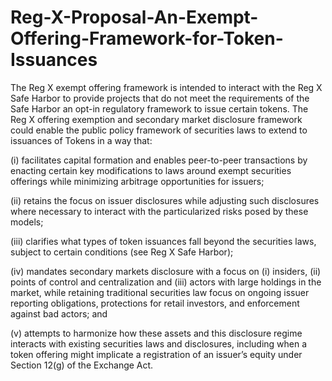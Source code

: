 # Reg-X-Proposal-An-Exempt-Offering-Framework-for-Token-Issuances

The Reg X exempt offering framework is intended to interact with the Reg X Safe Harbor to provide projects that do not meet the requirements of the Safe Harbor an opt-in regulatory framework to issue certain tokens. The Reg X offering exemption and secondary market disclosure framework could enable the public policy framework of securities laws to extend to issuances of Tokens in a way that:

(i) facilitates capital formation and enables peer-to-peer transactions by enacting certain key modifications to laws around exempt securities offerings while minimizing arbitrage opportunities for issuers;

(ii) retains the focus on issuer disclosures while adjusting such disclosures where necessary to interact with the particularized risks posed by these models;

(iii) clarifies what types of token issuances fall beyond the securities laws, subject to certain conditions (see Reg X Safe Harbor); 

(iv) mandates secondary markets disclosure with a focus on (i) insiders, (ii) points of control and centralization and (iii) actors with large holdings in the market, while retaining traditional securities law focus on ongoing issuer reporting obligations, protections for retail investors, and enforcement against bad actors;  and

(v) attempts to harmonize how these assets and this disclosure regime interacts with existing securities laws and disclosures, including when a token offering might implicate a registration of an issuer’s equity under Section 12(g) of the Exchange Act.
